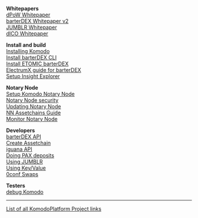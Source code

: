 **Whitepapers**  
[dPoW Whitepaper](https://github.com/KomodoPlatform/komodo/wiki/Delayed-Proof-of-Work-(dPoW)-Whitepaper)  
[barterDEX Whitepaper v2](https://github.com/KomodoPlatform/KomodoPlatform/wiki/barterDEX-Whitepaper-v2)  
[JUMBLR Whitepaper](https://github.com/KomodoPlatform/komodo/wiki/JUMBLR-Whitepaper)  
[dICO Whitepaper](https://github.com/KomodoPlatform/KomodoPlatform/wiki/dICO-Whitepaper)  

**Install and build**  
[Installing Komodo](https://github.com/KomodoPlatform/komodo/wiki/Installing-Komodo-Manually)  
[Install barterDEX CLI](https://github.com/KomodoPlatform/KomodoPlatform/wiki/Installing-and-Using-Komodo-Platform-(barterDEX))  
[Install ETOMIC barterDEX](https://github.com/KomodoPlatform/KomodoPlatform/wiki/Step-by-Step-Setup-Guide-for-ETH-(ERC20)-Token-Swap-Using-barterDEX)  
[ElectrumX guide for barterDEX](https://github.com/KomodoPlatform/KomodoPlatform/wiki/ElectrumX-guide-for-barterDEX)  
[Setup Insight Explorer](https://github.com/DeckerSU/komodo-explorers-install)  

**Notary Node**  
[Setup Komodo Notary Node](https://github.com/KomodoPlatform/komodo/wiki/Setup-Komodo-Notary-Node)  
[Notary Node security](https://github.com/KomodoPlatform/komodo/wiki/Standard-Security-Setup-for-Nodes)  
[Updating Notary Node](https://github.com/KomodoPlatform/komodo/wiki/Updating-notary-node-in-few-lessons)  
[NN Assetchains Guide](https://github.com/KomodoPlatform/komodo/wiki/Assetchains-Guide-for-Notary-Nodes)  
[Monitor Notary Node](https://github.com/KomodoPlatform/komodo/wiki/Monitor-your-Komodo-Notary-Node)  

**Developers**  
[barterDEX API](https://github.com/KomodoPlatform/KomodoPlatform/wiki/BarterDEX-API-Summary-by-Category)  
[Create Assetchain](https://github.com/KomodoPlatform/komodo/wiki/Creating-New-Assetchain)  
[iguana API](http://docs.supernet.org/)  
[Doing PAX deposits](https://github.com/KomodoPlatform/komodo/wiki/Doing-PAX-deposits)  
[Using JUMBLR](https://github.com/KomodoPlatform/komodo/wiki/Using-JUMBLR)  
[Using Key/Value](https://github.com/KomodoPlatform/komodo/wiki/Using-Key-Value)  
[0conf Swaps](https://github.com/KomodoPlatform/KomodoPlatform/wiki/Processing-InstantDEX-swap-on-barterDEX)  

**Testers**  
[debug Komodo](https://github.com/KomodoPlatform/komodo/wiki/Debug-Komodo)  

---

[List of all KomodoPlatform Project links](https://github.com/KomodoPlatform/KomodoPlatform/wiki/Source-of-all-KomodoPlatform-Repositories-and-Releases)